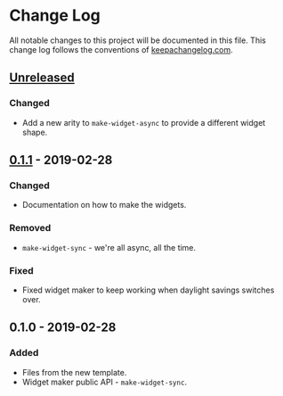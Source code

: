 # Change Log
All notable changes to this project will be documented in this file. This change log follows the conventions of [keepachangelog.com](http://keepachangelog.com/).

## [Unreleased]
### Changed
- Add a new arity to `make-widget-async` to provide a different widget shape.

## [0.1.1] - 2019-02-28
### Changed
- Documentation on how to make the widgets.

### Removed
- `make-widget-sync` - we're all async, all the time.

### Fixed
- Fixed widget maker to keep working when daylight savings switches over.

## 0.1.0 - 2019-02-28
### Added
- Files from the new template.
- Widget maker public API - `make-widget-sync`.

[Unreleased]: https://github.com/your-name/model-creator/compare/0.1.1...HEAD
[0.1.1]: https://github.com/your-name/model-creator/compare/0.1.0...0.1.1

